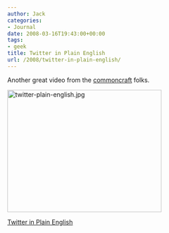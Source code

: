 ```yaml
---
author: Jack
categories:
- Journal
date: 2008-03-16T19:43:00+00:00
tags:
- geek
title: Twitter in Plain English
url: /2008/twitter-in-plain-english/
---
```


Another great video from the [commoncraft][1] folks.

[<img src="http://baty.net/files/twitter-plain-english.jpg" alt="twitter-plain-english.jpg" border="0" width="350" height="277" />][2]

[Twitter in Plain English][2]

 [1]: http://www.commoncraft.com/
 [2]: http://www.commoncraft.com/Twitter